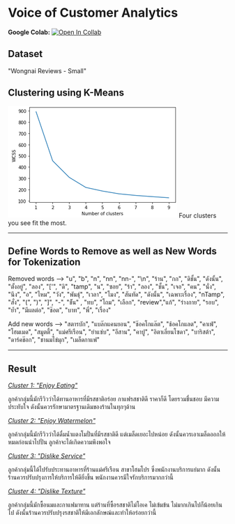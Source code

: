 # Voice of Customer Analytics

**Google Colab:** [![Open In Collab](https://colab.research.google.com/assets/colab-badge.svg)](https://colab.research.google.com/drive/1qQgZAIfuGNZrRrmOiQIY9wOrpj0y0-5C)

## Dataset
"Wongnai Reviews - Small"

## Clustering using K-Means

<img src="https://github.com/MimismPS/BADS7105-CRM-Analytics/blob/main/Assignment%2007%20-%20Voice%20of%20Customer/No.%20of%20cluster.png" />
Four clusters you see fit the most.


<hr>

## Define Words to Remove as well as New Words for Tokenization
</p>
Removed words --> "u", "b", "n", "nn", "nn-", "\n", "ร้าน", "กก", "ดิชั้น", "ดังนั้น", "ตั้งอยู่", "ลอง", 
              "['", "ดิ", "tamp", "น", "ซอย", "ร้า", "ลอง", "ชั้น", "เจอ", "คน", "นั่ง",
              "นึง", "อ", "ไหม", "วัง", "พันธุ์", "เวลา", "โมง", "สันทัด", "ดังนั้น", "เฉพาะเรื่อง",
              "nTamp", "สั่ง", "(", ")", "]", "-", "ช้ัน" , "ทบ", "โถม", "เลือก", "review","แก้",
              "ร่างกาย", "รอบ", "ย้ำ", "มีผลต่อ", "ช๊อต", "บาท", "พี่", "เรื่อง"
</p> 
Add new words --> "สตารบัก", "แบล๊กแคนยอน", "ช๊อคโกแล๊ต", "ช้อคโกแลต", "คาเฟ่", "โฮมเมด", "สมูตตี้", "แม่ศรีเรือน", 
              "ยำแซ่บ", "อีสาน", "คาปู", "อิตาเลี่ยนโซดา", "บาริสต้า", "ดาร์คช๊อก", "ชานมไข่มุก", "เมล็ดกาแฟ"

<hr>

## Result
</p> 

<i><ins>Cluster 1: "Enjoy Eating"</i></ins>

ลูกค้ากลุ่มนี้มักรีวิวว่าได้ทานอาหารที่มีรสชาติอร่อย กาแฟรสชาติดี ราคาก็ดี โดยรวมชื่นชอบ มีความประทับใจ ดังนั้นควรรักษามาตรฐานเดิมของร้านในทุกๆด้าน

<i><ins>Cluster 2: "Enjoy Watermelon"</i></ins>

ลูกค้ากลุ่มนี้มักรีวิวว่าได้ดื่มน้ำแตงโมปั่นที่มีรสชาติดี แต่เมล็ดเยอะไปหน่อย ดังนั้นควรเอาเมล็ดออกให้หมดก่อนนำไปปั่น ลูกค้าจะได้เกิดความพึงพอใจ

<i><ins>Cluster 3: "Dislike Service"</i></ins>

ลูกค้ากลุ่มนี้ได้ไปรับประทานอาหารที่ร้านแม่ศรีเรือน สาขาโฮมโปร ซึ่งพนักงานบริการแย่มาก ดังนั้นร้านควรปรับปรุงการให้บริการให้ดียิ่งขึ้น พนักงานควรมีใจรักบริการมากกว่านี้

<i><ins>Cluster 4: "Dislike Texture"</i></ins>

ลูกค้ากลุ่มนี้มักซื้อนมและกาแฟมาทาน แต่ร้านที่ซื้อรสชาติไม่โอเค ไม่เข้มข้น ไม่มากเกินไปก็น้อยเกินไป ดังนั้นร้านควรปรับปรุงรสชาติให้มีเอกลักษณ์และทำให้อร่อยกว่านี้
